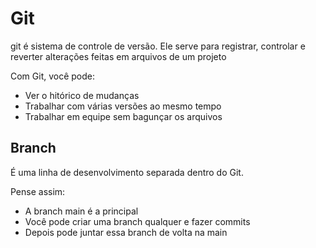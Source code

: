 # Git
git é sistema de controle de versão.
Ele serve para registrar, controlar e reverter alterações feitas em arquivos de um projeto

Com Git, você pode:
- Ver o hitórico de mudanças
- Trabalhar com várias versões ao mesmo tempo
- Trabalhar em equipe sem bagunçar os arquivos

## Branch
É uma linha de desenvolvimento separada dentro do Git.

Pense assim:
- A branch main é a principal
- Você pode criar uma branch qualquer e fazer commits
- Depois pode juntar essa branch de volta na main